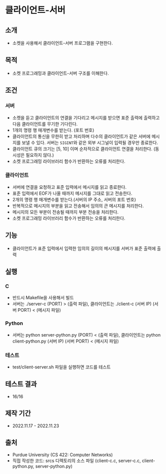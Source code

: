 # 클라이언트-서버

## 소개

- 소켓을 사용해서 클라이언트-서버 프로그램을 구현한다.

## 목적

- 소켓 프로그래밍과 클라이언트-서버 구조를 이해한다.

## 조건

### 서버

- 소켓을 듣고 클라이언트의 연결을 기다리고 메시지를 받으면 표준 출력에 출력하고 다음 클라이언트를 무기한 기다린다.
- 1개의 명령 행 매개변수를 받는다. (포트 번호)
- 클라이언트의 통신을 무한히 받고 처리하며 다수의 클라이언트가 같은 서버에 메시지를 보낼 수 있다. 서버는 `SIGINT`와 같은 외부 시그널이 입력될 경우만 종료한다.
- 클라이언트 큐의 크기는 [5, 10] 이며 순차적으로 클라이언트 연결을 처리한다. (동시성은 필요하지 않다.)
- 소켓 프로그래밍 라이브러리 함수가 반환하는 오류를 처리한다.

### 클라이언트

- 서버에 연결을 요청하고 표준 입력에서 메시지를 읽고 종료한다.
- 표준 입력에서 EOF가 나올 때까지 메시지를 그대로 읽고 전송한다.
- 2개의 명령 행 매개변수를 받는다.(서버의 IP 주소, 서버의 포트 번호)
- 반복적으로 메시지의 부분을 읽고 전송해서 임의의 큰 메시지를 처리한다.
- 메시지의 모든 부분이 전송될 때까지 부분 전송을 처리한다.
- 소켓 프로그래밍 라이브러리 함수가 반환하는 오류를 처리한다.

## 기능

- 클라이언트가 표준 입력에서 입력한 임의의 길이의 메시지를 서버가 표준 출력에 출력

## 실행

### C

- 반드시 Makefile을 사용해서 빌드
- 서버는 ./server-c (PORT) > (출력 파일), 클라이언트는 ./client-c (서버 IP) (서버 PORT) < (메시지 파일)

### Python

- 서버는 python server-python.py (PORT) < (출력 파일), 클라이언트는 python client-python.py (서버 IP) (서버 PORT) < (메시지 파일)

### 테스트

- test/client-server.sh 파일을 실행하면 코드를 테스트

## 테스트 결과

- 16/16

## 제작 기간

- 2022.11.17 - 2022.11.23

## 출처

- Purdue University (CS 422: Computer Networks)
- 직접 작성한 코드: srcs 디렉토리의 소스 파일 (client-c.c, server-c.c, client-python.py, server-python.py)
